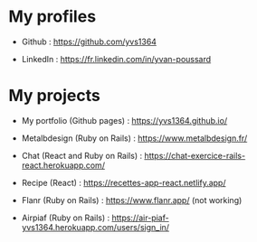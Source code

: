 # My profiles

* Github : https://github.com/yvs1364

* LinkedIn : https://fr.linkedin.com/in/yvan-poussard

# My projects

* My portfolio (Github pages) : https://yvs1364.github.io/

* Metalbdesign (Ruby on Rails) : https://www.metalbdesign.fr/

* Chat (React and Ruby on Rails) : https://chat-exercice-rails-react.herokuapp.com/

* Recipe (React) : https://recettes-app-react.netlify.app/

* Flanr (Ruby on Rails) : https://www.flanr.app/ (not working)

* Airpiaf (Ruby on Rails) : https://air-piaf-yvs1364.herokuapp.com/users/sign_in/
